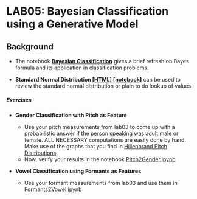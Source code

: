 # LAB05: Bayesian Classification using a Generative Model


## Background

- The notebook **[Bayesian Classification](Bayes.md)**  gives a brief refresh on Bayes formula and its application in classification problems.   

- **Standard Normal Distribution [\[HTML\]](https://compi1234.github.io/spchlab/Tutorials/StandardNormalDistribution.html)  [\[notebook\]](StandardNormalDistribution.ipynb)** can be used to review the standard normal distribution or plain to do lookup of values


##### Exercises

- **Gender Classification with Pitch as Feature**
   + Use your pitch measurements from lab03 to come up with a probabilistic answer if the person speaking was adult male or female.   ALL NECESSARY computations are easily done by hand. Make use of the graphs that you find in [Hillenbrand Pitch Distributions](https://compi1234.github.io/spchlab/Tutorials/PitchDistribution.html)
   + Now, verify your results in the notebook [Pitch2Gender.ipynb](Pitch2Gender.ipynb)   

- **Vowel Classification using Formants as Features**
   + Use your formant measurements from lab03  and use them in [Formants2Vowel.ipynb](Formants2Vowel.ipynb) 

